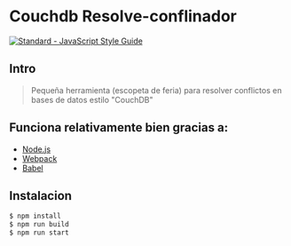 # Couchdb Resolve-conflinador

[![Standard - JavaScript Style Guide](https://cdn.rawgit.com/standard/standard/master/badge.svg)](https://github.com/standard/standard)

## Intro

> Pequeña herramienta (escopeta de feria) para resolver conflictos en bases de datos estilo "CouchDB"

## Funciona relativamente bien gracias a:

* [Node.js](https://nodejs.org/en/)
* [Webpack](https://webpack.js.org/)
* [Babel](https://github.com/babel/babel)

## Instalacion

```sh
$ npm install
$ npm run build
$ npm run start
```
